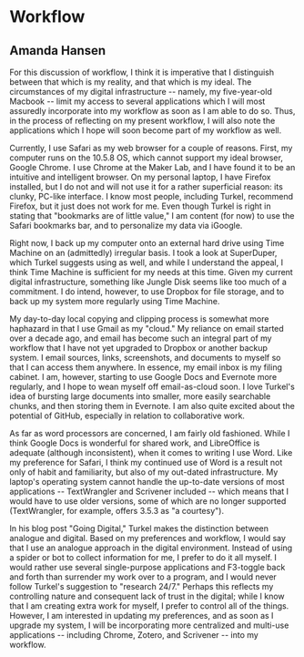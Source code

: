 # Workflow

## Amanda Hansen

For this discussion of workflow, I think it is imperative that I distinguish between that which is my reality, and that which is my ideal. The circumstances of my digital infrastructure -- namely, my five-year-old Macbook -- limit my access to several applications which I will most assuredly  incorporate into my workflow as soon as I am able to do so. Thus, in the process of reflecting on my present workflow, I will also note the applications which I hope will soon become part of my workflow as well.   

Currently, I use Safari as my web browser for a couple of reasons. First, my computer runs on the 10.5.8 OS, which cannot support my ideal browser, Google Chrome. I use Chrome at the Maker Lab, and  I have found it to be an intuitive and intelligent browser. On my personal laptop, I have Firefox installed, but I do not and will not use it for a rather superficial reason: its clunky, PC-like interface. I know most people, including Turkel, recommend Firefox, but it just does not work for me. Even though Turkel is right in stating that "bookmarks are of little value," I am content (for now) to use the Safari bookmarks bar, and to personalize my data via iGoogle.   

Right now, I back up my computer onto an external hard drive using Time Machine on an (admittedly) irregular basis. I took a look at SuperDuper, which Turkel suggests using as well, and while I understand the appeal, I think Time Machine is sufficient for my needs at this time. Given my current digital infrastructure, something like Jungle Disk seems like too much of a commitment. I do intend, however, to use Dropbox for file storage, and to back up my system more regularly using Time Machine. 

My day-to-day local copying and clipping process is somewhat more haphazard in that I use Gmail as my "cloud." My reliance on email started over a decade ago, and email has become such an integral part of my workflow that I have not yet upgraded to Dropbox or another backup system. I email sources, links, screenshots, and documents to myself so that I can access them anywhere. In essence, my email inbox is my filing cabinet. I am, however, starting to use Google Docs and Evernote more regularly, and I hope to wean myself off email-as-cloud soon. I love Turkel's idea of bursting large documents into smaller, more easily searchable chunks, and then storing them in Evernote. I am also quite excited about the potential of GitHub, especially in relation to collaborative work. 

As far as word processors are concerned, I am fairly old fashioned. While I think Google Docs is wonderful for shared work, and LibreOffice is adequate (although inconsistent), when it comes to writing I use Word. Like my preference for Safari, I think my continued use of Word is a result not only of habit and familiarity, but also of my out-dated infrastructure. My laptop's operating system cannot handle the up-to-date versions of most applications -- TextWrangler and Scrivener included -- which means that I would have to use older versions, some of which are no longer supported (TextWrangler, for example, offers 3.5.3 as "a courtesy"). 

In his blog post "Going Digital," Turkel makes the distinction between analogue and digital. Based on my preferences and workflow, I would say that I use an analogue approach in the digital environment. Instead of using a spider or bot to collect information for me, I prefer to do it all myself. I would rather use several single-purpose applications and F3-toggle back and forth than surrender my work over to a program, and I would never follow Turkel's suggestion to "research 24/7." Perhaps this reflects my controlling nature and consequent lack of trust in the digital; while I know that I am creating extra work for myself, I prefer to control all of the things. However, I am interested in updating my preferences, and as soon as I upgrade my system, I will be incorporating more centralized and multi-use applications -- including Chrome, Zotero, and Scrivener -- into my workflow. 




